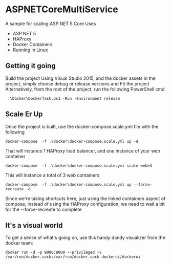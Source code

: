 # ASPNETCoreMultiService
A sample for scaling ASP.NET 5 Core
Uses 
- ASP.NET 5
- HAProxy
- Docker Containers
- Running in Linux
 

## Getting it going ##
Build the project
Using Visual Studio 2015, and the docker assets in the project, simply choose debug or release versions and F5 the project
Alternatively, from the root of the project, run the following PowerShell cmd

```  .\Docker\DockerTask.ps1 -Run -Environment release ```

## Scale Er Up ###
Once the project is built, use the docker-compose.scale.yml file with the following

``` docker-compose  -f .\docker\docker-compose.scale.yml up -d ```

That will instance 1 HAProxy load balancer, and one instance of your web container

``` docker-compose  -f .\docker\docker-compose.scale.yml scale web=3 ```

This will instance a total of 3 web containers

``` docker-compose  -f .\docker\docker-compose.scale.yml up --force-recreate -d ```

Since we're taking shortcuts here, just using the linked containers aspect of compose, instead of using the HAProxy configuration, we need to wait a bit for the --force-recreate to complete

## It's a visual world ##
To get a sense of what's going on, use this handy dandy visualizer from the docker team:

``` docker run -d -p 9000:9000 --privileged -v /var/run/docker.sock:/var/run/docker.sock dockerui/dockerui ```


